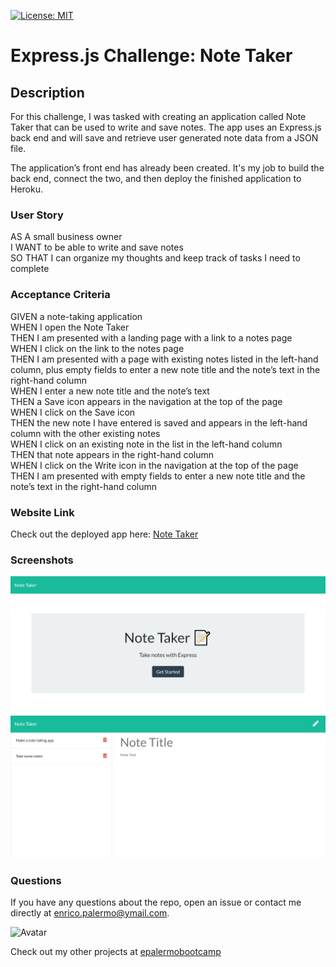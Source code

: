 [![License: MIT](https://img.shields.io/badge/License-MIT-yellow.svg)](https://opensource.org/licenses/MIT)

# Express.js Challenge: Note Taker

## Description

For this challenge, I was tasked with creating an application called Note Taker that can be used to write and save notes.
The app uses an Express.js back end and will save and retrieve user generated note data from a JSON file.

The application’s front end has already been created. It's my job to build the back end, connect the two, and then deploy the finished application to Heroku.

### User Story

AS A small business owner  
I WANT to be able to write and save notes  
SO THAT I can organize my thoughts and keep track of tasks I need to complete

### Acceptance Criteria

GIVEN a note-taking application  
WHEN I open the Note Taker  
THEN I am presented with a landing page with a link to a notes page  
WHEN I click on the link to the notes page  
THEN I am presented with a page with existing notes listed in the left-hand column, plus empty fields to enter a new note title and the note’s text in the right-hand column  
WHEN I enter a new note title and the note’s text  
THEN a Save icon appears in the navigation at the top of the page  
WHEN I click on the Save icon  
THEN the new note I have entered is saved and appears in the left-hand column with the other existing notes  
WHEN I click on an existing note in the list in the left-hand column  
THEN that note appears in the right-hand column  
WHEN I click on the Write icon in the navigation at the top of the page  
THEN I am presented with empty fields to enter a new note title and the note’s text in the right-hand column

### Website Link

Check out the deployed app here: [Note Taker](https://herokuapp.com)

### Screenshots

![screenshot](./public/assets/images/Screenshot_01.jpg)
![screenshot](./public/assets/images/Screenshot_02.jpg)

### Questions

If you have any questions about the repo, open an issue or contact me directly at [enrico.palermo@ymail.com](mailto:enrico.palermo@ymail.com).

![Avatar](https://avatars.githubusercontent.com/u/141057897?v=4&s=100)

Check out my other projects at [epalermobootcamp](https://github.com/epalermobootcamp)
